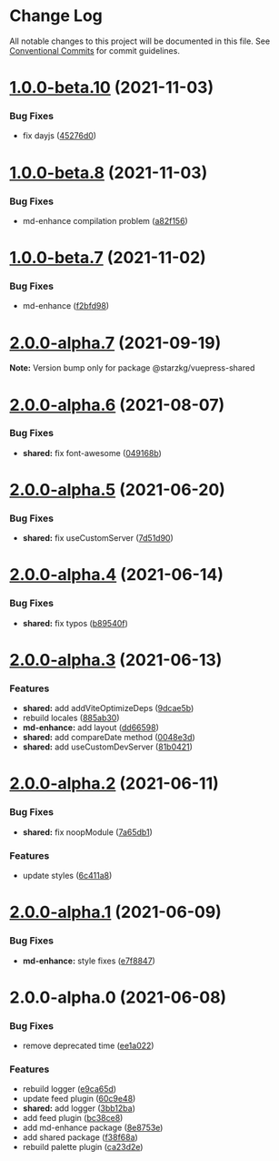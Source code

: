 # Change Log

All notable changes to this project will be documented in this file.
See [Conventional Commits](https://conventionalcommits.org) for commit guidelines.

# [1.0.0-beta.10](https://github.com/Mister-Hope/vuepress-theme-hope/compare/v1.0.0-beta.9...v1.0.0-beta.10) (2021-11-03)


### Bug Fixes

* fix dayjs ([45276d0](https://github.com/Mister-Hope/vuepress-theme-hope/commit/45276d086d3829ce8e75b3f556aca5ed7c9847fe))





# [1.0.0-beta.8](https://github.com/Mister-Hope/vuepress-theme-hope/compare/v1.0.0-beta.7...v1.0.0-beta.8) (2021-11-03)


### Bug Fixes

* md-enhance compilation problem ([a82f156](https://github.com/Mister-Hope/vuepress-theme-hope/commit/a82f156cae35c0f2394f2242559ee5fd5b8e2191))





# [1.0.0-beta.7](https://github.com/Mister-Hope/vuepress-theme-hope/compare/v1.0.0-beta.5...v1.0.0-beta.7) (2021-11-02)


### Bug Fixes

* md-enhance ([f2bfd98](https://github.com/Mister-Hope/vuepress-theme-hope/commit/f2bfd98eb0a3ce02a150ab96e6d68eb09ecdff97))





# [2.0.0-alpha.7](https://github.com/Mister-Hope/vuepress-theme-hope/compare/v2.0.0-alpha.6...v2.0.0-alpha.7) (2021-09-19)

**Note:** Version bump only for package @starzkg/vuepress-shared

# [2.0.0-alpha.6](https://github.com/Mister-Hope/vuepress-theme-hope/compare/v2.0.0-alpha.5...v2.0.0-alpha.6) (2021-08-07)

### Bug Fixes

- **shared:** fix font-awesome ([049168b](https://github.com/Mister-Hope/vuepress-theme-hope/commit/049168bde2091e00d894dec4035b71fea29323ad))

# [2.0.0-alpha.5](https://github.com/Mister-Hope/vuepress-theme-hope/compare/v2.0.0-alpha.4...v2.0.0-alpha.5) (2021-06-20)

### Bug Fixes

- **shared:** fix useCustomServer ([7d51d90](https://github.com/Mister-Hope/vuepress-theme-hope/commit/7d51d906dbb6846ccc36f44306447e662a9386df))

# [2.0.0-alpha.4](https://github.com/Mister-Hope/vuepress-theme-hope/compare/v2.0.0-alpha.3...v2.0.0-alpha.4) (2021-06-14)

### Bug Fixes

- **shared:** fix typos ([b89540f](https://github.com/Mister-Hope/vuepress-theme-hope/commit/b89540f7a423ce991c99c4e11660b41e9900b339))

# [2.0.0-alpha.3](https://github.com/Mister-Hope/vuepress-theme-hope/compare/v2.0.0-alpha.2...v2.0.0-alpha.3) (2021-06-13)

### Features

- **shared:** add addViteOptimizeDeps ([9dcae5b](https://github.com/Mister-Hope/vuepress-theme-hope/commit/9dcae5bb1542efff228fbb04d2388a65292cc667))
- rebuild locales ([885ab30](https://github.com/Mister-Hope/vuepress-theme-hope/commit/885ab30af568537adfbc8e873795548865535fb5))
- **md-enhance:** add layout ([dd66598](https://github.com/Mister-Hope/vuepress-theme-hope/commit/dd6659890e20093e811e5871d2922810610d5c06))
- **shared:** add compareDate method ([0048e3d](https://github.com/Mister-Hope/vuepress-theme-hope/commit/0048e3dccc7a213dab1d5ced6d1e0896c13cdecc))
- **shared:** add useCustomDevServer ([81b0421](https://github.com/Mister-Hope/vuepress-theme-hope/commit/81b0421585446d7b65599862c42dfbf543dc4bf7))

# [2.0.0-alpha.2](https://github.com/Mister-Hope/vuepress-theme-hope/compare/v2.0.0-alpha.1...v2.0.0-alpha.2) (2021-06-11)

### Bug Fixes

- **shared:** fix noopModule ([7a65db1](https://github.com/Mister-Hope/vuepress-theme-hope/commit/7a65db1ba3a28ecfed12d5663c415b112be6d292))

### Features

- update styles ([6c411a8](https://github.com/Mister-Hope/vuepress-theme-hope/commit/6c411a8757a26e319df19c8bf2669486c30d6005))

# [2.0.0-alpha.1](https://github.com/Mister-Hope/vuepress-theme-hope/compare/v2.0.0-alpha.0...v2.0.0-alpha.1) (2021-06-09)

### Bug Fixes

- **md-enhance:** style fixes ([e7f8847](https://github.com/Mister-Hope/vuepress-theme-hope/commit/e7f88473f5acb166697c713eb36c88b894e437f0))

# 2.0.0-alpha.0 (2021-06-08)

### Bug Fixes

- remove deprecated time ([ee1a022](https://github.com/Mister-Hope/vuepress-theme-hope/commit/ee1a022e0930ba705c48bad13550f76f10f0c726))

### Features

- rebuild logger ([e9ca65d](https://github.com/Mister-Hope/vuepress-theme-hope/commit/e9ca65d961a9d19071d2b783a88a74057b6ccc98))
- update feed plugin ([60c9e48](https://github.com/Mister-Hope/vuepress-theme-hope/commit/60c9e488d0baede2344c2d0157f45097102ff766))
- **shared:** add logger ([3bb12ba](https://github.com/Mister-Hope/vuepress-theme-hope/commit/3bb12badb574d70845082e391aec923989e85cc5))
- add feed plugin ([bc38ce8](https://github.com/Mister-Hope/vuepress-theme-hope/commit/bc38ce834661972170b4a7d9de8d97043b091579))
- add md-enhance package ([8e8753e](https://github.com/Mister-Hope/vuepress-theme-hope/commit/8e8753ee637a72c21cc9d3de1e848c03d9e03a7b))
- add shared package ([f38f68a](https://github.com/Mister-Hope/vuepress-theme-hope/commit/f38f68a3751c306a757258f535d96a82f5ee319a))
- rebuild palette plugin ([ca23d2e](https://github.com/Mister-Hope/vuepress-theme-hope/commit/ca23d2eccef6d4d23132b3257380a1d16207bbd6))
